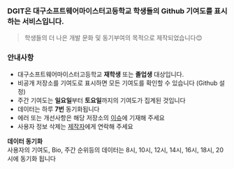 ### DGIT은 대구소프트웨어마이스터고등학교 학생들의  Github 기여도를 표시하는 서비스입니다.
> 학생들의 더 나은 개발 문화 및 동기부여의 목적으로 제작되었습니다😊

### 안내사항
- 대구소프트웨어마이스터고등학교 **재학생** 또는 **졸업생** 대상입니다.
- 비공개 저장소를 기여도로 표시하면 모든 기여도를 확인할 수 있습니다 (Github 설정) 
- 주간 기여도는 **일요일**부터 **토요일**까지의 기여도가 집계된 것입니다
- 데이터는 하루 **7번** 동기화됩니다
- 에러 또는 개선사항은 해당 저장소의 [이슈](https://github.com/Clzzi/DGIT_V2_Client/issues)에 기재해 주세요
- 사용자 정보 삭제는 [제작자](https://www.instagram.com/clzz._.i/)에게 연락해 주세요

**데이터 동기화**    
사용자의 기여도, Bio, 주간 순위등의 데이터는 8시, 10시, 12시, 14시, 16시, 18시, 20시에 동기화 됩니다